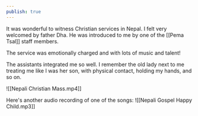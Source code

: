 ```yaml
---
publish: true
---
```


It was wonderful to witness Christian services in Nepal. I felt very welcomed by father Dha. He was introduced to me by one of the [[Pema Tsal]] staff members.

The service was emotionally charged and with lots of music and talent!

The assistants integrated me so well. I remember the old lady next to me treating me like I was her son, with physical contact, holding my hands, and so on.

![[Nepali Christian Mass.mp4]]

Here's another audio recording of one of the songs:
![[Nepali Gospel Happy Child.mp3]]
